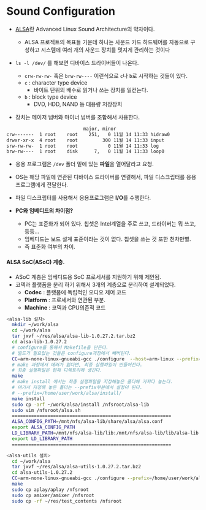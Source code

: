 # Sound Configuration

- [ALSA](https://www.alsa-project.org/main/index.php/Main_Page)란 Advanced Linux Sound Architecture의 약자이다.
  - ALSA 프로젝트의 목표들 가운데 하나는 사운드 카드 하드웨어를 자동으로 구성하고 시스템에 여러 개의 사운드 장치를 멋지게 관리하는 것이다

- `ls -l /dev/` 를 해보면 디바이스 드라이버들이 나온다.
  - `crw-rw-rw-` 혹은 `brw-rw----` 이런식으로 `c`나 `b`로 시작하는 것들이 있다.
  - `c` : character type device
    - 바이트 단위의 배수로 읽거나 쓰는 장치를 일컫는다.
  - `b` : block type device
    - DVD, HDD, NAND 등 대용량 저장장치
- 장치는 메이저 넘버와 마이너 넘버를 조합해서 사용한다.

```bash
                            major, minor
crw-------  1 root    root    251,   0 11월 14 11:33 hidraw0
drwxr-xr-x  4 root    root         300 11월 14 11:33 input
srw-rw-rw-  1 root    root           0 11월 14 11:33 log
brw-rw----  1 root    disk      7,   0 11월 14 11:33 loop0
```

- 응용 프로그램은 `/dev` 폴더 밑에 있는 **파일**을 열어달라고 요청.
- OS는 해당 파일에 연관된 디바이스 드라이버를 연결해서, 파일 디스크립터를 응용프로그램에게 전달한다.
- 파일 디스크립터를 사용해서 응용프로그램은 **I/O**를 수행한다.


- **PC와 임베디드의 차이점?**
  - PC는 표준화가 되어 있다. 칩셋은 Intel계열을 주로 쓰고, 드라이버는 뭐 쓰고, 등등...
  - 임베디드는 보드 설계 표준이라는 것이 없다. 칩셋을 쓰는 것 또한 천차만별.
  - 즉 표준화 여부의 차이.


#### ALSA SoC(ASoC) 계층.
- ASoC 계층은 임베디드용 SoC 프로세서를 지원하기 위해 제안됨.
- 코덱과 플랫폼을 분리 하기 위해서 3개의 계층으로 분리하여 설계되었다.
  - **Codec** : 플랫폼에 독립적인 오디오 제어 코드
  - **Platform** : 프로세서와 연관된 부분.
  - **Machine** : 코덱과 CPU의존적 코드


```bash
<alsa-lib 설치>
  mkdir ~/work/alsa
  cd ~/work/alsa
  tar jxvf ~/res/alsa/alsa-lib-1.0.27.2.tar.bz2
  cd alsa-lib-1.0.27.2
  # configure를 통해서 Makefile을 만든다.
  # 빌드가 필요없는 것들은 configure과정에서 빼버린다.
  CC=arm-none-linux-gnueabi-gcc ./configure  --host=arm-linux --prefix=/home/user/work/alsa/install/
  # make 과정에서 에러가 없다면, 최종 실행파일이 만들어진다.
  # 최종 실행파일은 현재 디렉토리에 생긴다.
  make
  # make install 에서는 최종 실행파일을 지정해놓은 폴더에 가져다 놓는다.
  # 여기서 지정해 놓은 폴더는 --prefix부분에서 설정이 된다.
  # --prefix=/home/user/work/alsa/install/
  make install
  sudo cp -arf ~/work/alsa/install /nfsroot/alsa-lib
  sudo vim /nfsroot/alsa.sh
  ==========================================================
  ALSA_CONFIG_PATH=/mnt/nfs/alsa-lib/share/alsa/alsa.conf
  export ALSA_CONFIG_PATH
  LD_LIBRARY_PATH=/mnt/nfs/alsa-lib/lib:/mnt/nfs/alsa-lib/lib/alsa-lib:/mnt/nfs/alsa-lib/lib/alsa-lib/smixer
  export LD_LIBRARY_PATH
  ==========================================================

<alsa-utils 설치>
  cd ~/work/alsa
  tar jxvf ~/res/alsa/alsa-utils-1.0.27.2.tar.bz2
  cd alsa-utils-1.0.27.2
  CC=arm-none-linux-gnueabi-gcc ./configure --prefix=/home/user/work/alsa/install/ --host=arm-linux --with-alsa-inc-prefix=/home/user/work/alsa/install/include --with-alsa-prefix=/home/user/work/alsa/install/lib --disable-alsamixer --disable-xmlto --disable-nls
  make
  sudo cp aplay/aplay /nfsroot
  sudo cp amixer/amixer /nfsroot
  sudo cp -rf ~/res/test_contents /nfsroot
```
